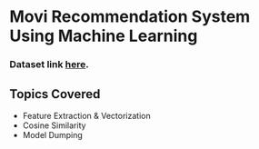 # Movi Recommendation System Using Machine Learning

### Dataset link [here](https://www.kaggle.com/datasets/ahsanaseer/top-rated-tmdb-movies-10k).

## Topics Covered

- Feature Extraction & Vectorization
- Cosine Similarity
- Model Dumping
